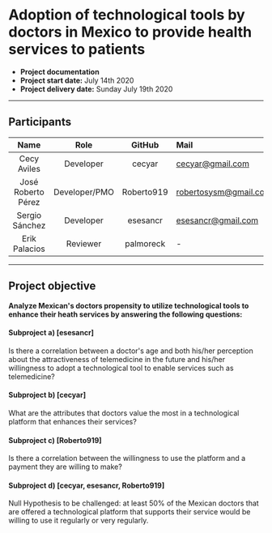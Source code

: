 # Adoption of technological tools by doctors in Mexico to provide health services to patients

- **Project documentation**
- **Project start date:** July 14th 2020
- **Project delivery date:** Sunday July 19th 2020



---

## Participants

|        Name        |     Role      |   GitHub   | Mail                  |
| :----------------: | :-----------: | :--------: | :-------------------- |
|    Cecy Aviles     |   Developer   |   cecyar   | cecyar@gmail.com      |
| José Roberto Pérez | Developer/PMO | Roberto919 | robertosysm@gmail.com |
|   Sergio Sánchez   |   Developer   |  esesancr  | esesancr@gmail.com    |
|   Erik Palacios    |   Reviewer    | palmoreck  | -                     |



---

## Project objective

**Analyze Mexican's doctors propensity to utilize technological tools to enhance their heath services by answering the following questions:**

#### Subproject a) [esesancr]

Is there a correlation between a doctor's age and both his/her perception about the attractiveness of telemedicine in the future and his/her willingness to adopt a technological tool to enable services such as telemedicine?

#### Subproject b) [cecyar]

What are the attributes that doctors value the most in a technological platform that enhances their services?

#### Subproject c) [Roberto919]

Is there a correlation between the willingness to use the platform and a payment they are willing to make?

#### Subproject d) [cecyar, esesancr, Roberto919]

Null Hypothesis to be challenged: at least 50% of the Mexican doctors that are offered a technological platform that supports their service would be willing to use it regularly or very regularly.